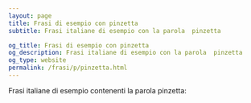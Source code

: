 ```yaml
---
layout: page
title: Frasi di esempio con pinzetta 
subtitle: Frasi italiane di esempio con la parola  pinzetta

og_title: Frasi di esempio con pinzetta 
og_description: Frasi italiane di esempio con la parola  pinzetta
og_type: website
permalink: /frasi/p/pinzetta.html
---
```


Frasi italiane di esempio contenenti la parola pinzetta:


